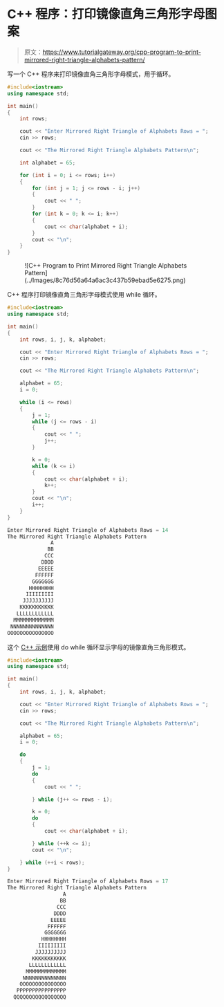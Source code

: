 # C++ 程序：打印镜像直角三角形字母图案

> 原文：<https://www.tutorialgateway.org/cpp-program-to-print-mirrored-right-triangle-alphabets-pattern/>

写一个 C++ 程序来打印镜像直角三角形字母模式，用于循环。

```cpp
#include<iostream>
using namespace std;

int main()
{
	int rows;

	cout << "Enter Mirrored Right Triangle of Alphabets Rows = ";
	cin >> rows;

	cout << "The Mirrored Right Triangle Alphabets Pattern\n";

	int alphabet = 65;

	for (int i = 0; i <= rows; i++)
	{
		for (int j = 1; j <= rows - i; j++)
		{
			cout << " ";
		}
		for (int k = 0; k <= i; k++)
		{
			cout << char(alphabet + i);
		}
		cout << "\n";
	}
}
```

<figure class="wp-block-image size-large">![C++ Program to Print Mirrored Right Triangle Alphabets Pattern](../Images/8c76d56a64a6ac3c437b59ebad5e6275.png)</figure>

C++ 程序打印镜像直角三角形字母模式使用 while 循环。

```cpp
#include<iostream>
using namespace std;

int main()
{
	int rows, i, j, k, alphabet;

	cout << "Enter Mirrored Right Triangle of Alphabets Rows = ";
	cin >> rows;

	cout << "The Mirrored Right Triangle Alphabets Pattern\n";

	alphabet = 65;
	i = 0;

	while (i <= rows)
	{
		j = 1;
		while (j <= rows - i)
		{
			cout << " ";
			j++;
		}

		k = 0;
		while (k <= i)
		{
			cout << char(alphabet + i);
			k++;
		}
		cout << "\n";
		i++;
	}
}
```

```cpp
Enter Mirrored Right Triangle of Alphabets Rows = 14
The Mirrored Right Triangle Alphabets Pattern
              A
             BB
            CCC
           DDDD
          EEEEE
         FFFFFF
        GGGGGGG
       HHHHHHHH
      IIIIIIIII
     JJJJJJJJJJ
    KKKKKKKKKKK
   LLLLLLLLLLLL
  MMMMMMMMMMMMM
 NNNNNNNNNNNNNN
OOOOOOOOOOOOOOO
```

这个 [C++ 示例](https://www.tutorialgateway.org/cpp-programs/)使用 do while 循环显示字母的镜像直角三角形模式。

```cpp
#include<iostream>
using namespace std;

int main()
{
	int rows, i, j, k, alphabet;

	cout << "Enter Mirrored Right Triangle of Alphabets Rows = ";
	cin >> rows;

	cout << "The Mirrored Right Triangle Alphabets Pattern\n";

	alphabet = 65;
	i = 0;

	do
	{
		j = 1;
		do
		{
			cout << " ";

		} while (j++ <= rows - i);

		k = 0;
		do
		{
			cout << char(alphabet + i);

		} while (++k <= i);
		cout << "\n";

	} while (++i < rows);
}
```

```cpp
Enter Mirrored Right Triangle of Alphabets Rows = 17
The Mirrored Right Triangle Alphabets Pattern
                  A
                 BB
                CCC
               DDDD
              EEEEE
             FFFFFF
            GGGGGGG
           HHHHHHHH
          IIIIIIIII
         JJJJJJJJJJ
        KKKKKKKKKKK
       LLLLLLLLLLLL
      MMMMMMMMMMMMM
     NNNNNNNNNNNNNN
    OOOOOOOOOOOOOOO
   PPPPPPPPPPPPPPPP
  QQQQQQQQQQQQQQQQQ
```